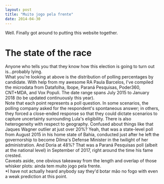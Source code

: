 ```yaml
---
layout: post
title: "Muito jogo pela frente"
date: 2014-04-30
---
```


Well. Finally got around to putting this website together.

<h1> The state of the race</h1>

<p> Anyone who tells you that they know how this election is going to turn out is...probably lying.
<br>
What you're looking at above is the distribution of polling percentages by candidate. With help from my awesome RA Paula Barcelos, I've compiled the microdata from Datafolha, Ibope, Paraná Pesquisas, Poder360, CNT+MDA, and Vox Populi. The date range spans July 2015 to January 2018 (to be updated continuously this year).
<br>
Note that each point represents a poll question. In some scenarios, the polling company asked for the respondent's spontaneous answer; in others, they forced a close-ended response so that they could dictate scenarios to capture uncertainty surrounding Lula's eligibility.
There is also heterogeneity with respect to geography. Confused about things like that Jaques Wagner outlier at just over 20%? Yeah, that was a state-level poll from August 2015 in his home state of Bahia, conducted just after he left the governorship to become Dilma's Defense Minister in the twilight of her administration. And Doria at 48%? That was a Paraná Pesquisas poll (albeit at the national level) in September of 2017, right around the time his fame crested.
<br>
Caveats aside, one obvious takeaway from the length and overlap of those whisker plots: ainda tem muito jogo pela frente.
<br>
*I have not actually heard anybody say they'd botar mão no fogo with even a weak prediction at this point.
